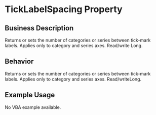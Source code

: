 # TickLabelSpacing Property

## Business Description
Returns or sets the number of categories or series between tick-mark labels. Applies only to category and series axes. Read/write Long.

## Behavior
Returns or sets the number of categories or series between tick-mark labels. Applies only to category and series axes. Read/writeLong.

## Example Usage
No VBA example available.